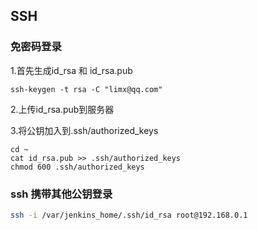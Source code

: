 ## SSH 
### 免密码登录
1.首先生成id_rsa 和 id_rsa.pub
~~~
ssh-keygen -t rsa -C "limx@qq.com"
~~~

2.上传id_rsa.pub到服务器

3.将公钥加入到.ssh/authorized_keys
~~~
cd ~
cat id_rsa.pub >> .ssh/authorized_keys
chmod 600 .ssh/authorized_keys
~~~

### ssh 携带其他公钥登录
~~~bash
ssh -i /var/jenkins_home/.ssh/id_rsa root@192.168.0.1
~~~